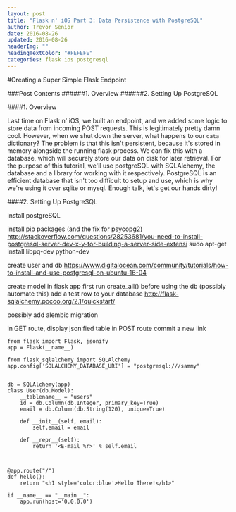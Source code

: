 ```yaml
---
layout: post
title: "Flask n' iOS Part 3: Data Persistence with PostgreSQL"
author: Trevor Senior
date: 2016-08-26
updated: 2016-08-26
headerImg: ""
headingTextColor: "#FEFEFE"
categories: flask ios postgresql
---
```



#Creating a Super Simple Flask Endpoint

###Post Contents
######1. Overview
######2. Setting Up PostgreSQL 

####1. Overview

Last time on Flask n' iOS, we built an endpoint, and we added some logic to store data from incoming POST requests. This is legitimately pretty damn cool. However, when we shut down the server, what happens to our ```data``` dictionary? The problem is that this isn't persistent, because it's stored in memory alongside the running flask process. We can fix this with a database, which will securely store our data on disk for later retrieval. For the purpose of this tutorial, we'll use postgreSQL with SQLAlchemy, the database and a library for working with it respectively. PostgreSQL is an efficient database that isn't too difficult to setup and use, which is why we're using it over sqlite or mysql. Enough talk, let's get our hands dirty!

####2. Setting Up PostgreSQL


install postgreSQL

install pip packages (and the fix for psycopg2) http://stackoverflow.com/questions/28253681/you-need-to-install-postgresql-server-dev-x-y-for-building-a-server-side-extensi
sudo apt-get install libpq-dev python-dev


create user and db https://www.digitalocean.com/community/tutorials/how-to-install-and-use-postgresql-on-ubuntu-16-04

create model in flask app
first run create_all() before using the db (possibly automate this)
add a test row to your database  http://flask-sqlalchemy.pocoo.org/2.1/quickstart/

possibly add alembic migration

in GET route, display jsonified table
in POST route commit a new link



```
from flask import Flask, jsonify
app = Flask(__name__)

from flask_sqlalchemy import SQLAlchemy
app.config['SQLALCHEMY_DATABASE_URI'] = "postgresql:///sammy"


db = SQLAlchemy(app)
class User(db.Model):
    __tablename__ = "users"
    id = db.Column(db.Integer, primary_key=True)
    email = db.Column(db.String(120), unique=True)

    def __init__(self, email):
        self.email = email

    def __repr__(self):
        return '<E-mail %r>' % self.email



@app.route("/")
def hello():
    return "<h1 style='color:blue'>Hello There!</h1>"

if __name__ == "__main__":
    app.run(host='0.0.0.0')
```

